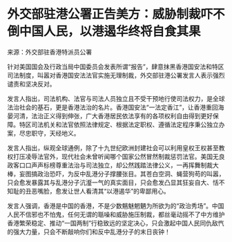# 外交部驻港公署正告美方：威胁制裁吓不倒中国人民，以港遏华终将自食其果

来源：外交部驻香港特派员公署

针对美国国会及行政当局中国委员会发表所谓“报告”，肆意抹黑香港国安法和特区司法制度，叫嚣对香港国安法法官实施无理制裁，外交部驻港公署发言人表示强烈谴责和坚决反对。

发言人指出，司法机构、法官与司法人员独立且不受干预地行使司法权力，是全球法治社会的基石，更是香港法治的名片。香港国安法“一法定香江”，让香港重回海晏河清，法治正义得到伸张，广大香港居民依法享有的各项权利自由得到更好保障。特区司法机关和法官依照法律规定、根据法定职权、遵循法定程序秉公独立办案，尽忠职守，天经地义。

发言人指出，纵观全球通例，除了十九世纪欧洲封建社会可以利用皇权王权甚至教权打压凌辱法官外，现代社会未曾听闻哪个国家公然冒然制裁惩罚法官。美国无良政客口口声声标榜尊重法治与司法独立，却公然践踏法律公义，一再挥舞制裁大棒，妄图搞政治恐吓，为反中乱港分子撑腰张目。其苍白空洞、蝇营狗苟的叫嚣，只会愈发暴露其与乱港分子沆瀣一气的真实面目，只会愈发凸显其狂妄自大、恬不知耻的丑恶嘴脸，愈发让世人看清其“以港遏华”的卑鄙用心。

发言人强调，香港是中国的香港，不是少数魑魅魍魉为所欲为的“政治秀场”。中国人民不信邪也不怕鬼，任何无谓的聒噪和威胁施压制裁，都丝毫动摇不了中方维护香港繁荣稳定、推动“一国两制”行稳致远的坚定决心，只会激起中国人民同仇敌忾的强大力量，只会不断敲响你们和反中乱港分子的末日丧钟！

